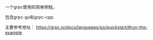 一个grpc使用的简单例程。

包含grpc-go和grpc-cpp.


主要参考地址：
https://grpc.io/docs/languages/go/quickstart/#run-the-example

